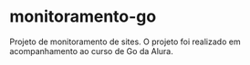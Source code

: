 # monitoramento-go

Projeto de monitoramento de sites.
O projeto foi realizado em acompanhamento ao curso de Go da Alura.
